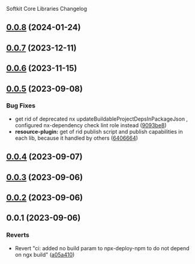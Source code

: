 Softkit Core Libraries Changelog
## [0.0.8](https://github.com/softkitit/softkit-core/compare/async-storage-0.0.7...async-storage-0.0.8) (2024-01-24)

## [0.0.7](https://github.com/softkitit/softkit-core/compare/async-storage-0.0.6...async-storage-0.0.7) (2023-12-11)

## [0.0.6](https://github.com/softkitit/softkit-core/compare/async-storage-0.0.5...async-storage-0.0.6) (2023-11-15)

## [0.0.5](https://github.com/saas-buildkit/saas-buildkit-core/compare/async-storage-0.0.4...async-storage-0.0.5) (2023-09-08)


### Bug Fixes

* get rid of deprecated nx updateBuildableProjectDepsInPackageJson , configured nx-dependency check lint role instead ([9093be8](https://github.com/saas-buildkit/saas-buildkit-core/commit/9093be892fd5f71629a6c22388e12432dacefdec))
* **resource-plugin:** get of rid publish script and publish capabilities in each lib, because it handled by others ([6406664](https://github.com/saas-buildkit/saas-buildkit-core/commit/64066640d13cfc6bf4e16055349265015d7bcd12))

## [0.0.4](https://github.com/saas-buildkit/saas-buildkit-core/compare/async-storage-0.0.3...async-storage-0.0.4) (2023-09-07)

## [0.0.3](https://github.com/saas-buildkit/saas-buildkit-core/compare/async-storage-0.0.2...async-storage-0.0.3) (2023-09-06)

## [0.0.2](https://github.com/saas-buildkit/saas-buildkit-core/compare/async-storage-0.0.1...async-storage-0.0.2) (2023-09-06)

## 0.0.1 (2023-09-06)


### Reverts

* Revert "ci: added no build param to npx-deploy-npm to do not depend on ngx build" ([a05a410](https://github.com/saas-buildkit/saas-buildkit-core/commit/a05a41073965039dd9656840a80144dcd6b4e180))
